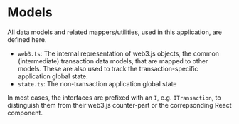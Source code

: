 Models
===

All data models and related mappers/utilities, used in this application, are defined here.

* `web3.ts`: The internal representation of web3.js objects, the common (intermediate) transaction data models, that are mapped to other models. These are also used to track the transaction-specific application global state.
* `state.ts`: The non-transaction application global state

In most cases, the interfaces are prefixed with an `I`, e.g. `ITransaction`, to distinguish them from their web3.js counter-part or the correpsonding React component.